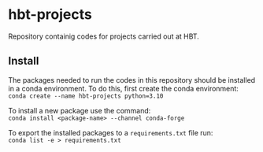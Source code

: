 # hbt-projects
Repository containig codes for projects carried out at HBT.

## Install
The packages needed to run the codes in this repository should be installed in
a conda environment. To do this, first create the conda environment:\
`conda create --name hbt-projects python=3.10`

To install a new package use the command:\
`conda install <package-name> --channel conda-forge`

To export the installed packages to a `requirements.txt` file run:\
`conda list -e > requirements.txt`

